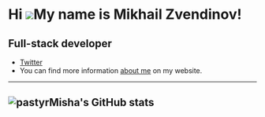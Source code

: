Hi ![](https://user-images.githubusercontent.com/18350557/176309783-0785949b-9127-417c-8b55-ab5a4333674e.gif)My name is Mikhail Zvendinov!
==========================================================================================================================================

Full-stack developer
--------------------
- [Twitter](https://twitter.com/pastyrMisha)
-  You can find more information [about me](https://zvendinov.ru/) on my website.
--------------------
![pastyrMisha's GitHub stats](http://github-profile-summary-cards.vercel.app/api/cards/profile-details?username=pastyrMisha&theme=tokyonight)
--------------------
